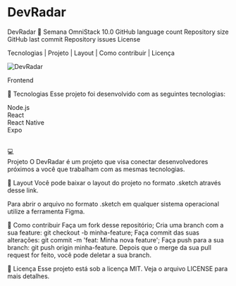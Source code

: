 # DevRadar


DevRadar
🚀 Semana OmniStack 10.0
GitHub language count Repository size GitHub last commit Repository issues License

Tecnologias   |    Projeto   |    Layout   |    Como contribuir   |    Licença


![DevRadar](https://user-images.githubusercontent.com/53740747/72829375-69a0ea80-3c5d-11ea-92ad-249a2aeffb2d.PNG)




Frontend

🚀 Tecnologias
Esse projeto foi desenvolvido com as seguintes tecnologias:

Node.js<br>
React<br>
React Native<br>
Expo<br><br>

💻 <br>Projeto
O DevRadar é um projeto que visa conectar desenvolvedores próximos a você que trabalham com as mesmas tecnologias.

🔖 Layout
Você pode baixar o layout do projeto no formato .sketch através desse link.

Para abrir o arquivo no formato .sketch em qualquer sistema operacional utilize a ferramenta Figma.

🤔 Como contribuir
Faça um fork desse repositório;
Cria uma branch com a sua feature: git checkout -b minha-feature;
Faça commit das suas alterações: git commit -m 'feat: Minha nova feature';
Faça push para a sua branch: git push origin minha-feature.
Depois que o merge da sua pull request for feito, você pode deletar a sua branch.

📝 Licença
Esse projeto está sob a licença MIT. Veja o arquivo LICENSE para mais detalhes.
